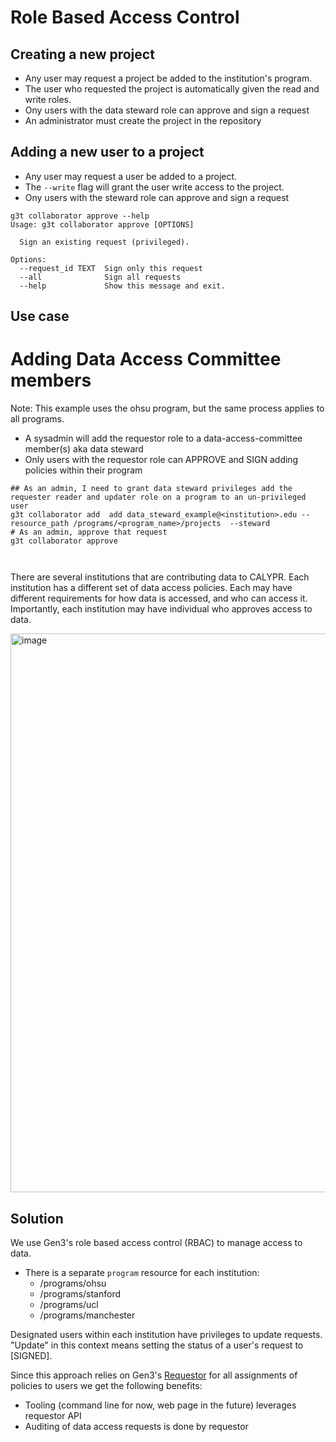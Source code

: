 # Role Based Access Control


## Creating a new project

* Any user may request a project be added to the institution's program.
* The user who requested the project is automatically given the read and write roles.
* Ony users with the data steward role  can approve and sign a request
* An administrator must create the project in the repository


## Adding a new user to a project

* Any user may request a user be added to a project.
* The `--write` flag will grant the user write access to the project.
* Ony users with the steward role can approve and sign a request

```text
g3t collaborator approve --help
Usage: g3t collaborator approve [OPTIONS]

  Sign an existing request (privileged).

Options:
  --request_id TEXT  Sign only this request
  --all              Sign all requests
  --help             Show this message and exit.

```


## Use case

# Adding Data Access Committee members

Note: This example uses the ohsu program, but the same process applies to all programs.

* A sysadmin will add the requestor role to a data-access-committee member(s) aka data steward
* Only users with the requestor role can APPROVE and SIGN adding policies within their program

```text
## As an admin, I need to grant data steward privileges add the requester reader and updater role on a program to an un-privileged user
g3t collaborator add  add data_steward_example@<institution>.edu --resource_path /programs/<program_name>/projects  --steward
# As an admin, approve that request
g3t collaborator approve



```

There are several institutions that are contributing data to CALYPR. Each institution has a different set of data access policies. 
Each may have different requirements for how data is accessed, and who can access it. 
Importantly, each institution may have individual who approves access to data.

<img width="894" alt="image" src="https://github.com/CALYPR/gen3-helm/assets/47808/77fe3293-f4f4-4aeb-9390-51df7ff042b0">

## Solution

We use Gen3's role based access control (RBAC) to manage access to data.

* There is a separate `program` resource for each institution:
  * /programs/ohsu
  * /programs/stanford
  * /programs/ucl
  * /programs/manchester

Designated users within each institution have privileges to update requests. "Update" in this context means setting the status of a user's request to [SIGNED].

Since this approach relies on Gen3's [Requestor](https://github.com/uc-cdis/requestor/blob/master/docs/functionality_and_flow.md#example-backend-flow) for all assignments of policies to users we get  the following benefits:

* Tooling (command line for now, web page in the future) leverages requestor API
* Auditing of data access requests is done by requestor
